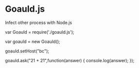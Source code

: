 # Goauld.js
Infect other process with Node.js

  var Goauld = require('./goauld.js');

  var goauld = new Goauld();

  goauld.setHost("bc");

  goauld.ask("21 + 21",function(answer) {
    console.log(answer); 
  });
